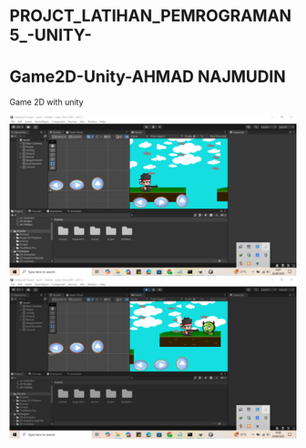 # PROJCT_LATIHAN_PEMROGRAMAN5_-UNITY-
# Game2D-Unity-AHMAD NAJMUDIN
Game 2D with unity

<img loading="lazy" width="700px" src="./Preview1 game.png" alt="Asset" />
<img loading="lazy" width="700px" src="./Preview2 game.png" alt="Awal" />
